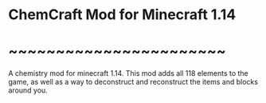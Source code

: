 # ChemCraft Mod for Minecraft 1.14
# ~~~~~~~~~~~~~~~~~~~~~~~
A chemistry mod for minecraft 1.14. This mod adds all 118 elements to the game, as well as a way to deconstruct and reconstruct the items and blocks around you.
